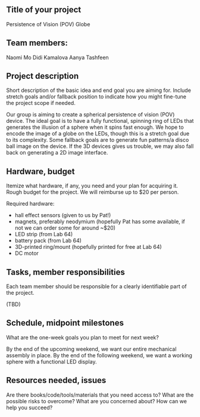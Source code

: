 ## Title of your project
Persistence of Vision (POV) Globe

## Team members:
Naomi Mo
Didi Kamalova
Aanya Tashfeen

## Project description
Short description of the basic idea and end goal you are aiming for. 
Include stretch goals and/or fallback position to indicate how you 
might fine-tune the project scope if needed.

Our group is aiming to create a spherical persistence of vision (POV)
device. The ideal goal is to have a fully functional, spinning ring of 
LEDs that generates the illusion of a sphere when it spins fast enough.
We hope to encode the image of a globe on the LEDs, though this is a 
stretch goal due to its complexity. Some fallback goals are to generate
fun patterns/a disco ball image on the device. If the 3D devices gives
us trouble, we may also fall back on generating a 2D image interface. 

## Hardware, budget
Itemize what hardware, if any, you need and your plan for acquiring it.
Rough budget for the project. We will reimburse up to $20 per person.

Required hardware:
- hall effect sensors (given to us by Pat!)
- magnets, preferably neodymium (hopefully Pat has some available, if not
we can order some for around ~$20)
- LED strip (from Lab 64)
- battery pack (from Lab 64)
- 3D-printed ring/mount (hopefully printed for free at Lab 64)
- DC motor

## Tasks, member responsibilities
Each team member should be responsible for a clearly identifiable part of the project.

(TBD)

## Schedule, midpoint milestones
What are the one-week goals you plan to meet for next week?

By the end of the upcoming weekend, we want our entire mechanical assembly
in place. By the end of the following weekend, we want a working sphere 
with a functional LED display. 

## Resources needed, issues
Are there books/code/tools/materials that you need access to? 
What are the possible risks to overcome? What are you concerned about? 
How can we help you succeed?


